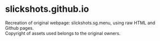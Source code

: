 # slickshots.github.io

Recreation of original webpage: slickshots.sg.menu, using raw HTML and Github pages.  
Copyright of assets used belongs to the original owners.